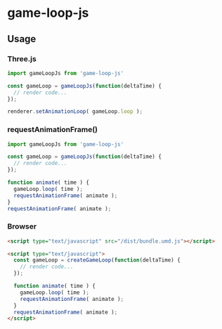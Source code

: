 # game-loop-js

## Usage

### Three.js
```javascript
import gameLoopJs from 'game-loop-js'

const gameLoop = gameLoopJs(function(deltaTime) {
  // render code...
});

renderer.setAnimationLoop( gameLoop.loop );
```

### requestAnimationFrame()
```javascript
import gameLoopJs from 'game-loop-js'

const gameLoop = gameLoopJs(function(deltaTime) {
  // render code...
});

function animate( time ) {
  gameLoop.loop( time );
  requestAnimationFrame( animate );
}
requestAnimationFrame( animate );
```

### Browser
```html
<script type="text/javascript" src="/dist/bundle.umd.js"></script>

<script type="text/javascript">
  const gameLoop = createGameLoop(function(deltaTime) {
    // render code...
  });

  function animate( time ) {
    gameLoop.loop( time );
    requestAnimationFrame( animate );
  }
  requestAnimationFrame( animate );
</script>
```
